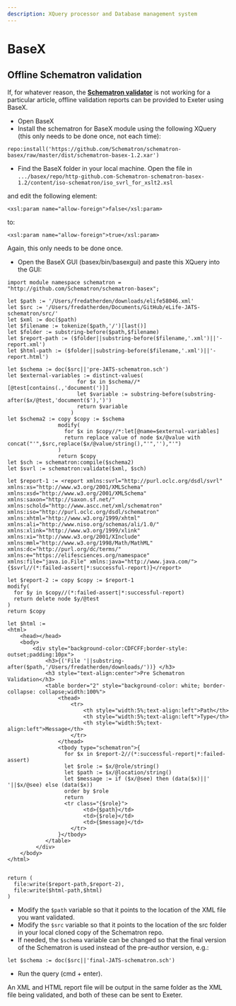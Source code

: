 ```yaml
---
description: XQuery processor and Database management system
---
```


# BaseX



## Offline Schematron validation

If, for whatever reason, the [**Schematron validator**](https://basex-validator--staging.elifesciences.org/schematron) is not working for a particular article, offline validation reports can be provided to Exeter using BaseX.

* Open BaseX
* Install the schematron for BaseX module using the following XQuery \(this only needs to be done once, not each time\):

```text
repo:install('https://github.com/Schematron/schematron-basex/raw/master/dist/schematron-basex-1.2.xar')
```

* Find the BaseX folder in your local machine. Open the file in `.../basex/repo/http-github.com-Schematron-schematron-basex-1.2/content/iso-schematron/iso_svrl_for_xslt2.xsl`

and edit the following element:

```markup
<xsl:param name="allow-foreign">false</xsl:param>
```

to:

```markup
<xsl:param name="allow-foreign">true</xsl:param>
```

Again, this only needs to be done once. 

* Open the BaseX GUI \(basex/bin/basexgui\) and paste this XQuery into the GUI:

```text
import module namespace schematron = "http://github.com/Schematron/schematron-basex";

let $path := '/Users/fredatherden/downloads/elife58046.xml'
let $src := '/Users/fredatherden/Documents/GitHub/eLife-JATS-schematron/src/'
let $xml := doc($path)
let $filename := tokenize($path,'/')[last()]
let $folder := substring-before($path,$filename)
let $report-path := ($folder||substring-before($filename,'.xml')||'-report.xml')
let $html-path := ($folder||substring-before($filename,'.xml')||'-report.html')

let $schema := doc($src||'pre-JATS-schematron.sch')
let $external-variables := distinct-values(
                      for $x in $schema//*[@test[contains(.,'document(')]]
                      let $variable := substring-before(substring-after($x/@test,'document($'),')')
                      return $variable
                    )
let $schema2 := copy $copy := $schema
                modify(
                  for $x in $copy//*:let[@name=$external-variables]
                  return replace value of node $x/@value with concat("'",$src,replace($x/@value/string(),"'",''),"'")
                )
                return $copy
let $sch := schematron:compile($schema2)
let $svrl := schematron:validate($xml, $sch)

let $report-1 := <report xmlns:svrl="http://purl.oclc.org/dsdl/svrl" xmlns:xs="http://www.w3.org/2001/XMLSchema" xmlns:xsd="http://www.w3.org/2001/XMLSchema" xmlns:saxon="http://saxon.sf.net/" xmlns:schold="http://www.ascc.net/xml/schematron" xmlns:iso="http://purl.oclc.org/dsdl/schematron" xmlns:xhtml="http://www.w3.org/1999/xhtml" xmlns:ali="http://www.niso.org/schemas/ali/1.0/" xmlns:xlink="http://www.w3.org/1999/xlink" xmlns:xi="http://www.w3.org/2001/XInclude" xmlns:mml="http://www.w3.org/1998/Math/MathML" xmlns:dc="http://purl.org/dc/terms/" xmlns:e="https://elifesciences.org/namespace" xmlns:file="java.io.File" xmlns:java="http://www.java.com/">{$svrl//(*:failed-assert|*:successful-report)}</report>

let $report-2 := copy $copy := $report-1
modify(  
  for $y in $copy//(*:failed-assert|*:successful-report)
  return delete node $y/@test
)
return $copy

let $html := 
<html>
    <head></head>
    <body>
        <div style="background-color:CDFCFF;border-style: outset;padding:10px">
            <h3>{('File '||substring-after($path,'/Users/fredatherden/downloads/'))} </h3>
            <h3 style="text-align:center">Pre Schematron Validation</h3>
            <table border="2" style="background-color: white; border-collapse: collapse;width:100%">
                <thead>
                    <tr>
                        <th style="width:5%;text-align:left">Path</th>
                        <th style="width:5%;text-align:left">Type</th>
                        <th style="width:5%;text-align:left">Message</th>
                    </tr>
                </thead>
                <tbody type="schematron">{
                  for $x in $report-2//(*:successful-report|*:failed-assert)
                  let $role := $x/@role/string()
                  let $path := $x/@location/string()
                  let $message := if ($x/@see) then (data($x)||' '||$x/@see) else (data($x))
                  order by $role
                  return 
                  <tr class="{$role}">
                        <td>{$path}</td>
                        <td>{$role}</td>
                        <td>{$message}</td>
                    </tr>
                }</tbody>
            </table>
         </div>
    </body>
</html>


return (
  file:write($report-path,$report-2),
  file:write($html-path,$html)
)
```

* Modify the `$path` variable so that it points to the location of the XML file you want validated.
* Modify the `$src` variable so that it points to the location of the src folder in your local cloned copy of the Schematron repo.
* If needed, the `$schema` variable can be changed so that the final version of the Schematron is used instead of the pre-author version, e.g.:

```text
let $schema := doc($src||'final-JATS-schematron.sch')
```

* Run the query \(cmd + enter\).

An XML and HTML report file will be output in the same folder as the XML file being validated, and both of these can be sent to Exeter.

